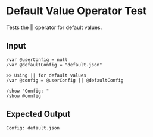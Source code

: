 # Default Value Operator Test

Tests the || operator for default values.

## Input

```mlld
/var @userConfig = null
/var @defaultConfig = "default.json"

>> Using || for default values
/var @config = @userConfig || @defaultConfig

/show "Config: "
/show @config
```

## Expected Output

```
Config: default.json
```